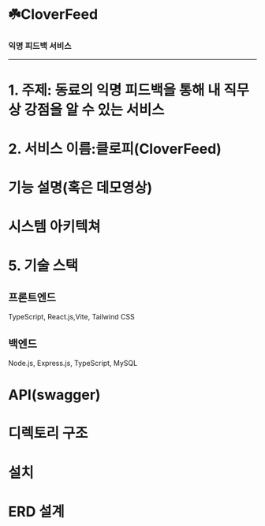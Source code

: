 # ☘️CloverFeed
### 익명 피드백 서비스
---

# 1. 주제: 동료의 익명 피드백을 통해 내 직무상 강점을 알 수 있는 서비스
# 2. 서비스 이름:클로피(CloverFeed)

# 기능 설명(혹은 데모영상)
# 시스템 아키텍쳐
# 5. 기술 스택
## 프론트엔드
TypeScript, React.js,Vite, Tailwind CSS
## 백엔드
Node.js, Express.js, TypeScript, MySQL
# API(swagger)
# 디렉토리 구조
# 설치
# ERD 설계
